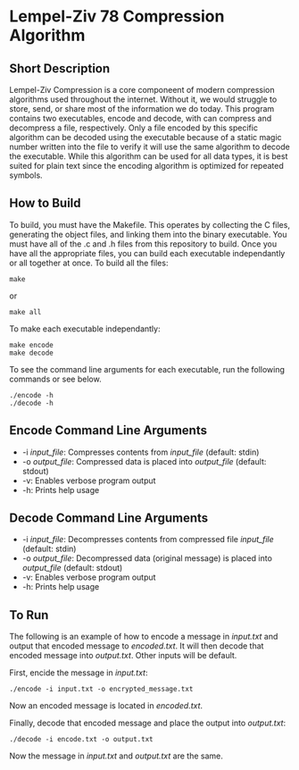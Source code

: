 # Lempel-Ziv 78 Compression Algorithm
## Short Description
Lempel-Ziv Compression is a core componeent of modern compression algorithms used throughout the internet. Without it, we would struggle to store, send, or share most of the information we do today. This program contains two executables, encode and decode, with can compress and decompress a file, respectively. Only a file encoded by this specific algorithm can be decoded using the executable because of a static magic number written into the file to verify it will use the same algorithm to decode the executable. While this algorithm can be used for all data types, it is best suited for plain text since the encoding algorithm is optimized for repeated symbols.

## How to Build
To build, you must have the Makefile. This operates by collecting the C files, generating the object files, and linking them into the binary executable. You must have all of the .c and .h files from this repository to build. Once you have all the appropriate files, you can build each executable independantly or all together at once. To build all the files:
```
make
```
or 
```
make all
```
To make each executable independantly:
```
make encode
make decode
```
To see the command line arguments for each executable, run the following commands or see below.
```
./encode -h
./decode -h 
```

## Encode Command Line Arguments
- -i *input_file*: Compresses contents from *input_file* (default: stdin)
- -o *output_file*: Compressed data is placed into *output_file* (default: stdout)
- -v: Enables verbose program output
- -h: Prints help usage

## Decode Command Line Arguments
- -i *input_file*: Decompresses contents from compressed file *input_file* (default: stdin)
- -o *output_file*: Decompressed data (original message) is placed into *output_file* (default: stdout)
- -v: Enables verbose program output
- -h: Prints help usage


## To Run
The following is an example of how to encode a message in *input.txt* and output that encoded message to *encoded.txt*. It will then decode that encoded message into *output.txt*. Other inputs will be default.

First, encide the message in *input.txt*:
```
./encode -i input.txt -o encrypted_message.txt
```
Now an encoded message is located in *encoded.txt*.

Finally, decode that encoded message and place the output into *output.txt*:
```
./decode -i encode.txt -o output.txt
```
Now the message in *input.txt* and *output.txt* are the same. 
